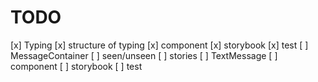 # TODO 

[x] Typing
    [x] structure of typing
    [x] component
    [x] storybook
    [x] test
[ ] MessageContainer
    [ ] seen/unseen
    [ ] stories
[ ] TextMessage
    [ ] component
    [ ] storybook
    [ ] test


